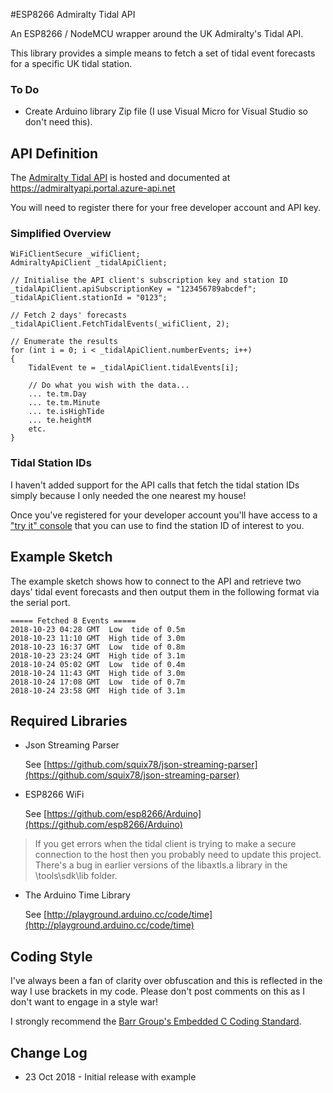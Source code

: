 #ESP8266 Admiralty Tidal API

An ESP8266 / NodeMCU wrapper around the UK Admiralty's Tidal API.

This library provides a simple means to fetch a set of tidal event forecasts for a specific UK tidal station.

### To Do

* Create Arduino library Zip file (I use Visual Micro for Visual Studio so don't need this).

## API Definition

The [Admiralty Tidal API](https://admiraltyapi.portal.azure-api.net) is hosted and documented at https://admiraltyapi.portal.azure-api.net

You will need to register there for your free developer account and API key.

### Simplified Overview

    WiFiClientSecure _wifiClient;
    AdmiraltyApiClient _tidalApiClient;

    // Initialise the API client's subscription key and station ID
    _tidalApiClient.apiSubscriptionKey = "123456789abcdef";
    _tidalApiClient.stationId = "0123";

    // Fetch 2 days' forecasts
    _tidalApiClient.FetchTidalEvents(_wifiClient, 2);

    // Enumerate the results
    for (int i = 0; i < _tidalApiClient.numberEvents; i++)
    {
    	TidalEvent te = _tidalApiClient.tidalEvents[i];

    	// Do what you wish with the data...
    	... te.tm.Day
    	... te.tm.Minute
    	... te.isHighTide
    	... te.heightM
    	etc.
    }

### Tidal Station IDs

I haven't added support for the API calls that fetch the tidal station IDs simply because I only needed the one nearest my house!

Once you've registered for your developer account you'll have access to a ["try it" console](https://admiraltyapi.portal.azure-api.net/docs/services/uk-tidal-api/operations/Stations_GetStations/console) that you can use to find the station ID of interest to you.

## Example Sketch

The example sketch shows how to connect to the API and retrieve two days' tidal event forecasts and then output them in the following format via the serial port.

    ===== Fetched 8 Events =====
    2018-10-23 04:28 GMT  Low  tide of 0.5m
    2018-10-23 11:10 GMT  High tide of 3.0m
    2018-10-23 16:37 GMT  Low  tide of 0.8m
    2018-10-23 23:24 GMT  High tide of 3.1m
    2018-10-24 05:02 GMT  Low  tide of 0.4m
    2018-10-24 11:43 GMT  High tide of 3.0m
    2018-10-24 17:08 GMT  Low  tide of 0.7m
    2018-10-24 23:58 GMT  High tide of 3.1m

## Required Libraries

  * Json Streaming Parser
    
	See [https://github.com/squix78/json-streaming-parser](https://github.com/squix78/json-streaming-parser)
	
  * ESP8266 WiFi
  
    See [https://github.com/esp8266/Arduino](https://github.com/esp8266/Arduino)
	
>If you get errors when the tidal client is trying to make a secure connection to the host then you probably need to update this project. There's a bug in earlier versions of the libaxtls.a library in the \tools\sdk\lib folder.
	
  * The Arduino Time Library
  
    See [http://playground.arduino.cc/code/time](http://playground.arduino.cc/code/time)

## Coding Style

I've always been a fan of clarity over obfuscation and this is reflected in the way I use brackets in my code. Please don't post comments on this as I don't want to engage in a style war!

I strongly recommend the [Barr Group's Embedded C Coding Standard](https://barrgroup.com/Embedded-Systems/Books/Embedded-C-Coding-Standard).

## Change Log
* 23 Oct 2018 - Initial release with example
